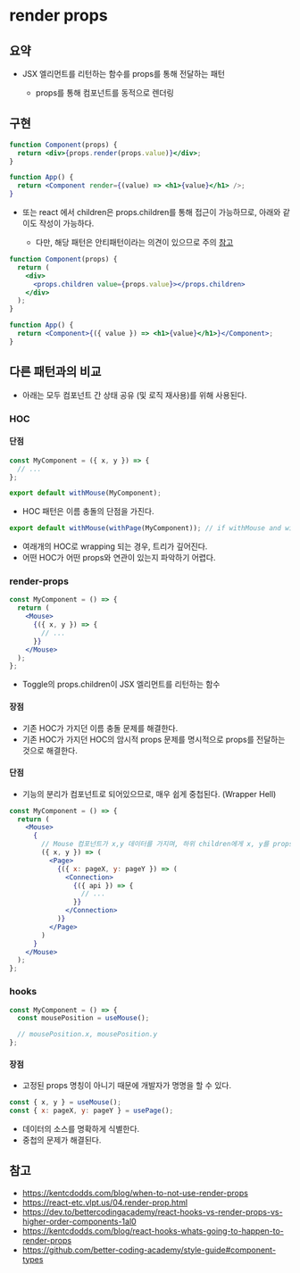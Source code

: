 # render props

## 요약

- JSX 엘리먼트를 리턴하는 함수를 props를 통해 전달하는 패턴

  - props를 통해 컴포넌트를 동적으로 렌더링

## 구현

```jsx
function Component(props) {
  return <div>{props.render(props.value)}</div>;
}

function App() {
  return <Component render={(value) => <h1>{value}</h1> />;
}
```

- 또는 react 에서 children은 props.children를 통해 접근이 가능하므로, 아래와 같이도 작성이 가능하다.

  - 다만, 해당 패턴은 안티패턴이라는 의견이 있으므로 주의 [참고](https://americanexpress.io/faccs-are-an-antipattern/)

```jsx
function Component(props) {
  return (
    <div>
      <props.children value={props.value}></props.children>
    </div>
  );
}

function App() {
  return <Component>{({ value }) => <h1>{value}</h1>}</Component>;
}
```

## 다른 패턴과의 비교

- 아래는 모두 컴포넌트 간 상태 공유 (및 로직 재사용)를 위해 사용된다.

### HOC

#### 단점

```jsx
const MyComponent = ({ x, y }) => {
  // ...
};

export default withMouse(MyComponent);
```

- HOC 패턴은 이름 충돌의 단점을 가진다.

```jsx
export default withMouse(withPage(MyComponent)); // if withMouse and withPage set the same props, there will be clashing issues
```

- 여래개의 HOC로 wrapping 되는 경우, 트리가 깊어진다.
- 어떤 HOC가 어떤 props와 연관이 있는지 파악하기 어렵다.

### render-props

```jsx
const MyComponent = () => {
  return (
    <Mouse>
      {({ x, y }) => {
        // ...
      }}
    </Mouse>
  );
};
```

- Toggle의 props.children이 JSX 엘리먼트를 리턴하는 함수

#### 장점

- 기존 HOC가 가지던 이름 충돌 문제를 해결한다.
- 기존 HOC가 가지던 HOC의 암시적 props 문제를 명시적으로 props를 전달하는 것으로 해결한다.

#### 단점

- 기능의 분리가 컴포넌트로 되어있으므로, 매우 쉽게 중첩된다. (Wrapper Hell)

```jsx
const MyComponent = () => {
  return (
    <Mouse>
      {
        // Mouse 컴포넌트가 x,y 데이터를 가지며, 하위 children에게 x, y를 props로 내려줌
        ({ x, y }) => (
          <Page>
            {({ x: pageX, y: pageY }) => (
              <Connection>
                {({ api }) => {
                  // ...
                }}
              </Connection>
            )}
          </Page>
        )
      }
    </Mouse>
  );
};
```

### hooks

```jsx
const MyComponent = () => {
  const mousePosition = useMouse();

  // mousePosition.x, mousePosition.y
};
```

#### 장점

- 고정된 props 명칭이 아니기 때문에 개발자가 명명을 할 수 있다.

```jsx
const { x, y } = useMouse();
const { x: pageX, y: pageY } = usePage();
```

- 데이터의 소스를 명확하게 식별한다.
- 중첩의 문제가 해결된다.

## 참고

- https://kentcdodds.com/blog/when-to-not-use-render-props
- https://react-etc.vlpt.us/04.render-prop.html
- https://dev.to/bettercodingacademy/react-hooks-vs-render-props-vs-higher-order-components-1al0
- https://kentcdodds.com/blog/react-hooks-whats-going-to-happen-to-render-props
- https://github.com/better-coding-academy/style-guide#component-types
